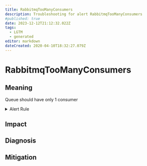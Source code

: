 ```yaml
---
title: RabbitmqTooManyConsumers
description: Troubleshooting for alert RabbitmqTooManyConsumers
#published: true
date: 2023-12-12T21:12:32.022Z
tags: 
  - LGTM
  - generated
editor: markdown
dateCreated: 2020-04-10T18:32:27.079Z
---
```


# RabbitmqTooManyConsumers

## Meaning
[//]: # "Short paragraph that explains what the alert means"
Queue should have only 1 consumer

<details>
  <summary>Alert Rule</summary>

{{% rule "rabbitmq/kbudde-rabbitmq-exporter.yml" "RabbitmqTooManyConsumers" %}}

<!-- Rule when generated

```yaml
alert: RabbitmqTooManyConsumers
expr: rabbitmq_queue_consumers{queue="my-queue"} > 1
for: 0m
labels:
    severity: critical
annotations:
    summary: RabbitMQ too many consumers (instance {{ $labels.instance }})
    description: |-
        Queue should have only 1 consumer
          VALUE = {{ $value }}
          LABELS = {{ $labels }}
    runbook: https://github.com/srerun/prometheus-alerts/blob/main/content/runbooks/kbudde-rabbitmq-exporter/RabbitmqTooManyConsumers.md

```

-->

</details>


## Impact
[//]: # "What could / will happen if the alert is not addressed"



## Diagnosis
[//]: # "Steps to take to identify the cause of the problem"



## Mitigation
[//]: # "The steps necessary to resolve the alert"
